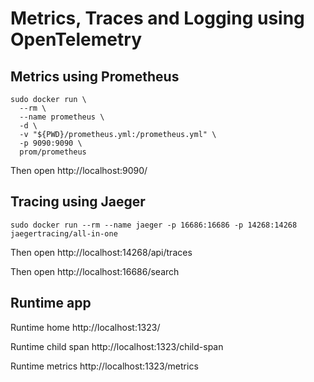 # Metrics, Traces and Logging using OpenTelemetry

## Metrics using Prometheus

```
sudo docker run \
  --rm \
  --name prometheus \
  -d \
  -v "${PWD}/prometheus.yml:/prometheus.yml" \
  -p 9090:9090 \
  prom/prometheus
```

Then open http://localhost:9090/

## Tracing using Jaeger

```
sudo docker run --rm --name jaeger -p 16686:16686 -p 14268:14268 jaegertracing/all-in-one
```

Then open http://localhost:14268/api/traces

Then open http://localhost:16686/search


## Runtime app

Runtime home        http://localhost:1323/

Runtime child span  http://localhost:1323/child-span

Runtime metrics     http://localhost:1323/metrics

